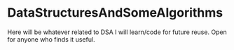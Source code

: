# DataStructuresAndSomeAlgorithms
Here will be whatever related to DSA I will learn/code for future reuse. Open for anyone who finds it useful.
